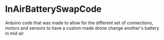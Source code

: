 # InAirBatterySwapCode
Arduino code that was made to allow for the different set of connections, motors and sensors to have a custom made drone change another's battery in mid air
